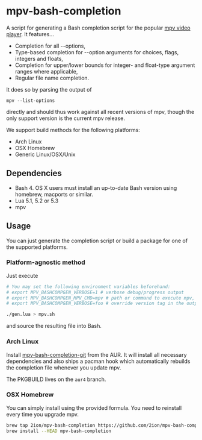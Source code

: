 # mpv-bash-completion

A script for generating a Bash completion script for the popular [mpv
video player](https://github.com/mpv-player/mpv).
It features...

* Completion for all --options,
* Type-based completion for --option arguments for choices, flags,
  integers and floats,
* Completion for upper/lower bounds for integer- and float-type argument
  ranges where applicable,
* Regular file name completion.

It does so by parsing the output of
```
mpv --list-options
```
directly and should thus work against all recent versions of mpv, though
the only support version is the current mpv release.

We support build methods for the following platforms:

* Arch Linux
* OSX Homebrew
* Generic Linux/OSX/Unix

## Dependencies

* Bash 4. OS X users must install an up-to-date Bash version using
  homebrew, macports or similar.
* Lua 5.1, 5.2 or 5.3
* mpv

## Usage

You can just generate the completion script or build a package for one
of the supported platforms.

### Platform-agnostic method

Just execute
```sh
# You may set the following environment variables beforehand:
# export MPV_BASHCOMPGEN_VERBOSE=1 # verbose debug/progress output
# export MPV_BASHCOMPGEN_MPV_CMD=mpv # path or command to execute mpv, defaults to 'mpv'
# export MPV_BASHCOMPGEN_VERBOSE=foo # override version tag in the output file

./gen.lua > mpv.sh
```
and source the resulting file into Bash.

### Arch Linux

Install [mpv-bash-completion-git](https://aur.archlinux.org/packages/mpv-bash-completion-git/)
from the AUR. It will install all necessary dependencies and also ships
a pacman hook which automatically rebuilds the completion file whenever
you update mpv.

The PKGBUILD lives on the `aur4` branch.

### OSX Homebrew

You can simply install using the provided formula. You need to reinstall
every time you upgrade mpv.

```sh
brew tap 2ion/mpv-bash-completion https://github.com/2ion/mpv-bash-completion.git
brew install --HEAD mpv-bash-completion
```
